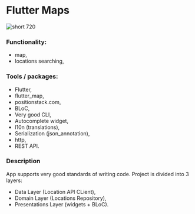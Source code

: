 # Flutter Maps

![short 720](https://user-images.githubusercontent.com/38291070/192233164-d331c0ec-07b8-41c7-9bf2-b7fa825ca9cb.gif)


### Functionality:
- map,
- locations searching,

### Tools / packages:
- Flutter,
- flutter_map,
- positionstack.com,
- BLoC,
- Very good CLI,
- Autocomplete widget,
- l10n (translations),
- Serialization (json_annotation),
- http,
- REST API.

### Description
App supports very good standards of writing code. Project is divided into 3 layers:
- Data Layer (Location API CLient),
- Domain Layer (Locations Repository),
- Presentations Layer (widgets + BLoC).
